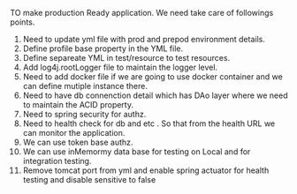 TO make production Ready application. We need take care of followings points.

1.	Need to update yml file with prod and prepod environment details.
2.  Define profile base property in the YML file.
3.  Define separeate YML in test/resource to test resources.
4.  Add log4j.rootLogger file to maintain the logger level.
5.	Need to add docker file if we are going to use docker container and we can define mutiple instance there.
6.	Need to have db connenction detail which has DAo layer where we need to maintain the ACID property.
7.  Need to spring security for authz.
8.  Need to health check for db and etc . So that from the health URL we can monitor the application.
9.  We can use token base authz.
10. We can use inMemormy data base for testing on Local and for integration testing.
11. Remove tomcat port from yml and enable spring actuator for health testing and disable sensitive to false
  
